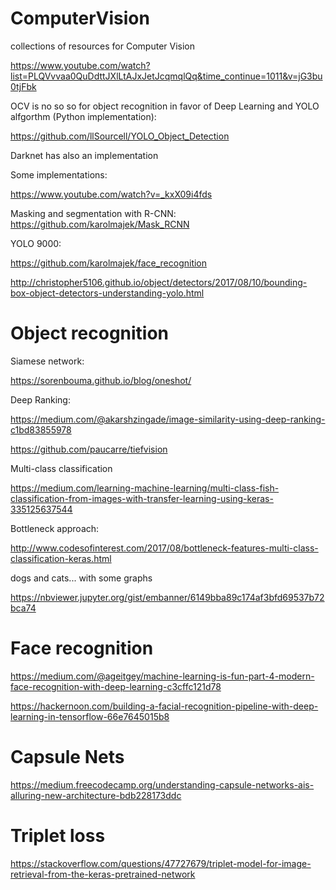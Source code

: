 # ComputerVision
collections of resources for Computer Vision


https://www.youtube.com/watch?list=PLQVvvaa0QuDdttJXlLtAJxJetJcqmqlQq&time_continue=1011&v=jG3bu0tjFbk


OCV is no so so for object recognition in favor of Deep Learning and YOLO alfgorthm (Python implementation):


https://github.com/llSourcell/YOLO_Object_Detection


Darknet has also an implementation


Some implementations:

https://www.youtube.com/watch?v=_kxX09i4fds


Masking and segmentation with R-CNN: https://github.com/karolmajek/Mask_RCNN

YOLO 9000: 

https://github.com/karolmajek/face_recognition


http://christopher5106.github.io/object/detectors/2017/08/10/bounding-box-object-detectors-understanding-yolo.html



# Object recognition


Siamese network:

https://sorenbouma.github.io/blog/oneshot/

Deep Ranking:

https://medium.com/@akarshzingade/image-similarity-using-deep-ranking-c1bd83855978


https://github.com/paucarre/tiefvision


Multi-class classification

https://medium.com/learning-machine-learning/multi-class-fish-classification-from-images-with-transfer-learning-using-keras-335125637544


Bottleneck approach:

http://www.codesofinterest.com/2017/08/bottleneck-features-multi-class-classification-keras.html


dogs and cats... with some graphs

https://nbviewer.jupyter.org/gist/embanner/6149bba89c174af3bfd69537b72bca74


# Face recognition

https://medium.com/@ageitgey/machine-learning-is-fun-part-4-modern-face-recognition-with-deep-learning-c3cffc121d78

https://hackernoon.com/building-a-facial-recognition-pipeline-with-deep-learning-in-tensorflow-66e7645015b8


# Capsule Nets

https://medium.freecodecamp.org/understanding-capsule-networks-ais-alluring-new-architecture-bdb228173ddc

# Triplet loss

https://stackoverflow.com/questions/47727679/triplet-model-for-image-retrieval-from-the-keras-pretrained-network
